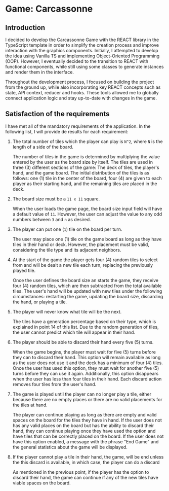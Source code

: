 # Game: Carcassonne

## Introduction

I decided to develop the Carcassonne Game with the REACT library in the TypeScript template in order to simplify the creation process and improve interaction with the graphics components. Initially, I attempted to develop the idea using Vanilla TS and implementing Object-Oriented Programming (OOP). However, I eventually decided to the transition to REACT with functional components, while still using some classes to generate instances and render them in the interface.

Throughout the development process, I focused on building the project from the ground up, while also incorporating key REACT concepts such as state, API context, reducer and hooks. These tools allowed me to globally connect application logic and stay up-to-date with changes in the game.

## Satisfaction of the requirements

I have met all of the mandatory requirements of the application. In the following list, I will provide de results for each requirement:

1. The total number of tiles which the player can play is `N^2`, where `N` is the length of a side of the board.

   The number of tiles in the game is determined by multiplying the value entered by the user as the board size by itself. The tiles are used in three (3) different sections of the game: The deck of tiles, the player's hand, and the game board. The initial distribution of the tiles is as follows: one (1) tile in the center of the board, four (4) are given to each player as their starting hand, and the remaining tiles are placed in the deck.

2. The board size must be a `11 x 11` square.

   When the user loads the game page, the board size input field will have a default value of `11`. However, the user can adjust the value to any odd numbers between `3` and `n` as desired.

3. The player can put one (`1`) tile on the board per turn.

   The user may place one (1) tile on the game board as long as they have tiles in their hand or deck. However, the placement must be valid, considering the tile type and its adjacent neighbors.

4. At the start of the game the player gets four (4) random tiles to select from and will be dealt a new tile each turn, replacing the previously played tile.

   Once the user defines the board size an starts the game, they receive four (4) random tiles, which are then subtracted from the total available tiles. The user's hand will be updated with new tiles under the following circumstances: restarting the game, updating the board size, discarding the hand, or playing a tile.

5. The player will never know what tile will be the next.

   The tiles have a generation percentage based on their type, which is explained in point 14 of this list. Due to the random generation of tiles, the user cannot predict which tile will appear in their hand.

6. The player should be able to discard their hand every five (5) turns.

   When the game begins, the player must wait for five (5) turns before they can to discard their hand. This option will remain available as long as the user does not use it and the deck has a minimum of four (4) tiles. Once the user has used this option, they must wait for another five (5) turns before they can use it again. Additionally, this option disappears when the user has less than four tiles in their hand. Each discard action removes four tiles from the user's hand.

7. The game is played until the player can no longer play a tile, either because there are no empty places or there are no valid placements for the tiles at hand.

   The player can continue playing as long as there are empty and valid spaces on the board for the tiles they have in hand. If the user does not has any valid places on the board but has the ability to discard their hand, they can continue playing once they have used the option and have tiles that can be correctly placed on the board. If the user does not have this option enabled, a message with the phrase "End Game" and the general statistics about the game will be displayed.

8. If the player cannot play a tile in their hand, the game, will be end unless the this discard is available, in which case, the player can do a discard

   As mentioned in the previous point, if the player has the option to discard their hand, the game can continue if any of the new tiles have viable spaces on the board.
